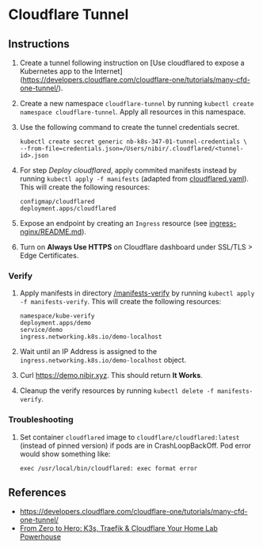 # Cloudflare Tunnel

## Instructions

1. Create a tunnel following instruction on [Use cloudflared to expose a Kubernetes app to the Internet] (https://developers.cloudflare.com/cloudflare-one/tutorials/many-cfd-one-tunnel/).

2. Create a new namespace `cloudflare-tunnel` by running `kubectl create namespace cloudflare-tunnel`. Apply all resources in this namespace.

3. Use the following command to create the tunnel credentials secret.
    ```
    kubectl create secret generic nb-k8s-347-01-tunnel-credentials \
    --from-file=credentials.json=/Users/nibir/.cloudflared/<tunnel-id>.json
    ```

4. For step _Deploy cloudflared_, apply commited manifests instead by running `kubectl apply -f manifests` (adapted from [cloudflared.yaml](https://raw.githubusercontent.com/cloudflare/argo-tunnel-examples/refs/heads/master/named-tunnel-k8s/cloudflared.yaml)). This will create the following resources:
    ```
    configmap/cloudflared
    deployment.apps/cloudflared
    ```

5. Expose an endpoint by creating an `Ingress` resource (see [ingress-nginx/README.md](/ingress-nginx/README.md)).

6. Turn on __Always Use HTTPS__ on Cloudflare dashboard under SSL/TLS > Edge Certificates.

### Verify

1. Apply manifests in directory [/manifests-verify](./manifests-verify/) by running `kubectl apply -f manifests-verify`. This will create the following resources:
    ```
    namespace/kube-verify
    deployment.apps/demo
    service/demo
    ingress.networking.k8s.io/demo-localhost
    ```

2. Wait until an IP Address is assigned to the `ingress.networking.k8s.io/demo-localhost` object.

3. Curl https://demo.nibir.xyz. This should return **It Works**.

4. Cleanup the verify resources by running `kubectl delete -f manifests-verify`.

### Troubleshooting

1. Set container `cloudflared` image to `cloudflare/cloudflared:latest` (instead of pinned version) if pods are in CrashLoopBackOff. Pod error would show something like:
    ```
    exec /usr/local/bin/cloudflared: exec format error
    ```

## References

- https://developers.cloudflare.com/cloudflare-one/tutorials/many-cfd-one-tunnel/
- [From Zero to Hero: K3s, Traefik & Cloudflare Your Home Lab Powerhouse](https://youtu.be/drmZjI6JWs8)
